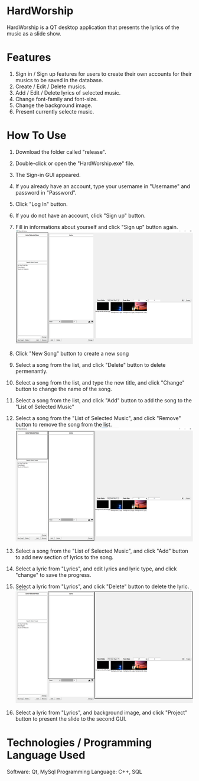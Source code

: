 # HardWorship
HardWorship is a QT desktop application that presents the lyrics of the music as a slide show.

# Features
1. Sign in / Sign up features for users to create their own accounts for their musics to be saved in the database.
2. Create / Edit / Delete musics.
3. Add / Edit / Delete lyrics of selected music.
4. Change font-family and font-size.
5. Change the background image.
6. Present currently selecte music.

# How To Use
1. Download the folder called "release".
2. Double-click or open the "HardWorship.exe" file.

3. The Sign-in GUI appeared.
4. If you already have an account, type your username in "Username" and password in "Password".
5. Click "Log In" button.
6. If you do not have an account, click "Sign up" button.
7. Fill in informations about yourself and click "Sign up" button again.
![1](https://github.com/sleepyhong/HardWorship/blob/main/screenshots/1.png?raw=true)
8. Click "New Song" button to create a new song
9. Select a song from the list, and click "Delete" button to delete permenantly.
10. Select a song from the list, and type the new title, and click "Change" button to change the name of the song.
11. Select a song from the list, and click "Add" button to add the song to the "List of Selected Music"
12. Select a song from the "List of Selected Music", and click "Remove" button to remove the song from the list.
![2](https://github.com/sleepyhong/HardWorship/blob/main/screenshots/2.png?raw=true)
13. Select a song from the "List of Selected Music", and click "Add" button to add new section of lyrics to the song.
14. Select a lyric from "Lyrics", and edit lyrics and lyric type, and click "change" to save the progress.
15. Select a lyric from "Lyrics", and click "Delete" button to delete the lyric.
![3](https://github.com/sleepyhong/HardWorship/blob/main/screenshots/3.png?raw=true)
16. Select a lyric from "Lyrics", and background image, and click "Project" button to present the slide to the second GUI.

# Technologies / Programming Language Used
Software: Qt, MySql
Programming Language: C++, SQL
